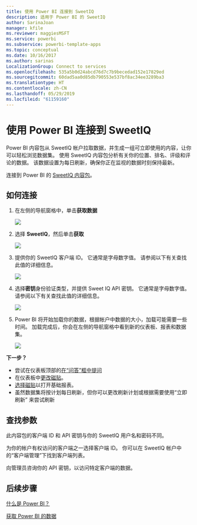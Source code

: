 ```yaml
---
title: 使用 Power BI 连接到 SweetIQ
description: 适用于 Power BI 的 SweetIQ
author: SarinaJoan
manager: kfile
ms.reviewer: maggiesMSFT
ms.service: powerbi
ms.subservice: powerbi-template-apps
ms.topic: conceptual
ms.date: 10/16/2017
ms.author: sarinas
LocalizationGroup: Connect to services
ms.openlocfilehash: 535a5b0d24abcd76d7c7b9becedad152e17829ed
ms.sourcegitcommit: 60dad5aa0d85db790553e537bf8ac34ee3289ba3
ms.translationtype: HT
ms.contentlocale: zh-CN
ms.lasthandoff: 05/29/2019
ms.locfileid: "61159160"
---
```

# <a name="connect-to-sweetiq-with-power-bi"></a>使用 Power BI 连接到 SweetIQ
Power BI 内容包从 SweetIQ 帐户拉取数据，并生成一组可立即使用的内容，让你可以轻松浏览数据集。 使用 SweetIQ 内容包分析有关你的位置、排名、评级和评论的数据。 该数据设置为每日刷新，确保你正在监视的数据时刻保持最新。

连接到 Power BI 的 [SweetIQ 内容包](https://app.powerbi.com/groups/me/getdata/services/sweetiq)。

## <a name="how-to-connect"></a>如何连接
1. 在左侧的导航窗格中，单击**获取数据**
   
    ![](media/service-connect-to-sweetiq/getdata.png)
2. 选择 **SweetIQ**，然后单击**获取**
   
    ![](media/service-connect-to-sweetiq/sweetiq.png)
3. 提供你的 SweetIQ 客户端 ID。 它通常是字母数字值。 请参阅以下有关查找此值的详细信息。
   
    ![](media/service-connect-to-sweetiq/parameter.png)
4. 选择**密钥**身份验证类型，并提供 Sweet IQ API 密钥。 它通常是字母数字值。 请参阅以下有关查找此值的详细信息。
   
    ![](media/service-connect-to-sweetiq/credentials.png)
5. Power BI 将开始加载你的数据，根据帐户中数据的大小，加载可能需要一些时间。 加载完成后，你会在左侧的导航窗格中看到新的仪表板、报表和数据集。
   
    ![](media/service-connect-to-sweetiq/dashboard.png)

**下一步？**

* 尝试在仪表板顶部的[在“问答”框中提问](consumer/end-user-q-and-a.md)
* 在仪表板中[更改磁贴](service-dashboard-edit-tile.md)。
* [选择磁贴](consumer/end-user-tiles.md)以打开基础报表。
* 虽然数据集将按计划每日刷新，但你可以更改刷新计划或根据需要使用“立即刷新”  来尝试刷新

## <a name="finding-parameters"></a>查找参数
此内容包的客户端 ID 和 API 密钥与你的 SweetIQ 用户名和密码不同。

为你的帐户有权访问的客户端之一选择客户端 ID。 你可以在 SweetIQ 帐户中的“客户端管理”下找到客户端列表。

向管理员咨询你的 API 密钥，以访问特定客户端的数据。

## <a name="next-steps"></a>后续步骤
[什么是 Power BI？](power-bi-overview.md)

[获取 Power BI 的数据](service-get-data.md)

